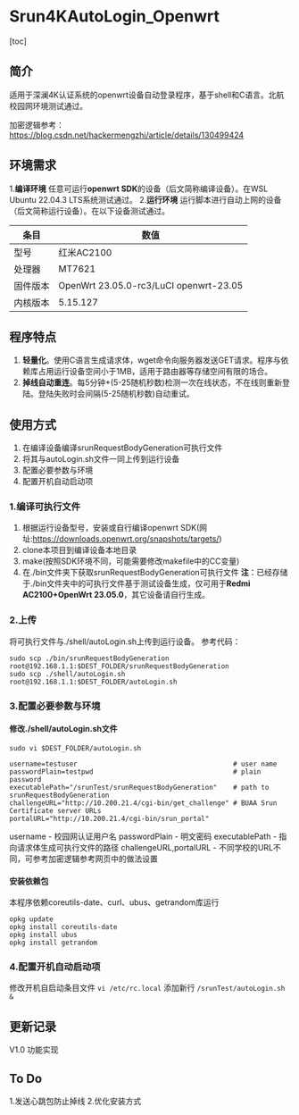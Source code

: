 # Srun4KAutoLogin_Openwrt

[toc]

## 简介

适用于深澜4K认证系统的openwrt设备自动登录程序，基于shell和C语言。北航校园网环境测试通过。

加密逻辑参考：<https://blog.csdn.net/hackermengzhi/article/details/130499424>

## 环境需求

1.**编译环境**
任意可运行**openwrt SDK**的设备（后文简称编译设备）。在WSL Ubuntu 22.04.3 LTS系统测试通过。
2.**运行环境**
运行脚本进行自动上网的设备（后文简称运行设备）。在以下设备测试通过。

条目 | 数值
-----|-----
 型号 | 红米AC2100
 处理器 | MT7621
 固件版本 | OpenWrt 23.05.0-rc3/LuCI openwrt-23.05
 内核版本 | 5.15.127

## 程序特点

1. **轻量化**。使用C语言生成请求体，wget命令向服务器发送GET请求。程序与依赖库占用运行设备空间小于1MB，适用于路由器等存储空间有限的场合。
2. **掉线自动重连**。每5分钟+(5-25随机秒数)检测一次在线状态，不在线则重新登陆。登陆失败时会间隔(5-25随机秒数)自动重试。

## 使用方式

1. 在编译设备编译srunRequestBodyGeneration可执行文件
2. 将其与autoLogin.sh文件一同上传到运行设备
3. 配置必要参数与环境
4. 配置开机自动启动项

### 1.编译可执行文件

1. 根据运行设备型号，安装或自行编译openwrt SDK(网址:<https://downloads.openwrt.org/snapshots/targets/>)
2. clone本项目到编译设备本地目录
3. make(按照SDK环境不同，可能需要修改makefile中的CC变量)
4. 在./bin文件夹下获取srunRequestBodyGeneration可执行文件
**注**：已经存储于./bin文件夹中的可执行文件基于测试设备生成，仅可用于**Redmi AC2100+OpenWrt 23.05.0**，其它设备请自行生成。

### 2.上传

将可执行文件与./shell/autoLogin.sh上传到运行设备。
参考代码：

```Shell
sudo scp ./bin/srunRequestBodyGeneration root@192.168.1.1:$DEST_FOLDER/srunRequestBodyGeneration
sudo scp ./shell/autoLogin.sh root@192.168.1.1:$DEST_FOLDER/autoLogin.sh
```

### 3.配置必要参数与环境

#### 修改./shell/autoLogin.sh文件

`sudo vi $DEST_FOLDER/autoLogin.sh`

```Shell
username=testuser                                       # user name
passwordPlain=testpwd                                   # plain password
executablePath="/srunTest/srunRequestBodyGeneration"    # path to srunRequestBodyGeneration
challengeURL="http://10.200.21.4/cgi-bin/get_challenge" # BUAA Srun Certificate server URLs
portalURL="http://10.200.21.4/cgi-bin/srun_portal"
```

username - 校园网认证用户名
passwordPlain - 明文密码
executablePath - 指向请求体生成可执行文件的路径
challengeURL,portalURL - 不同学校的URL不同，可参考加密逻辑参考网页中的做法设置

#### 安装依赖包

本程序依赖coreutils-date、curl、ubus、getrandom库运行

```Shell
opkg update
opkg install coreutils-date
opkg install ubus
opkg install getrandom
```

### 4.配置开机自动启动项

修改开机自启动条目文件
`vi /etc/rc.local`
添加新行
`/srunTest/autoLogin.sh &`

## 更新记录

V1.0 功能实现

## To Do

1.发送心跳包防止掉线
2.优化安装方式

